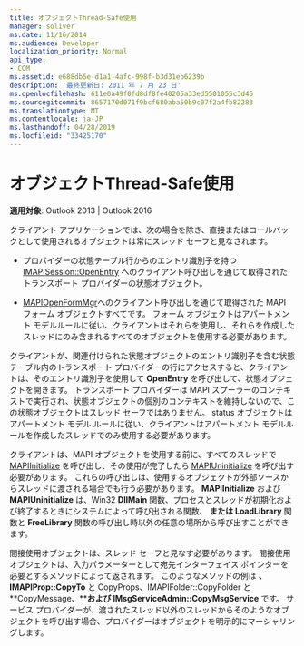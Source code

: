 ```yaml
---
title: オブジェクトThread-Safe使用
manager: soliver
ms.date: 11/16/2014
ms.audience: Developer
localization_priority: Normal
api_type:
- COM
ms.assetid: e688db5e-d1a1-4afc-998f-b3d31eb6239b
description: '最終更新日: 2011 年 7 月 23 日'
ms.openlocfilehash: 611e0a49f0fd8df8fe40205a33ed5501055c3d45
ms.sourcegitcommit: 8657170d071f9bcf680aba50b9c07f2a4fb82283
ms.translationtype: MT
ms.contentlocale: ja-JP
ms.lasthandoff: 04/28/2019
ms.locfileid: "33425170"
---
```

# <a name="using-thread-safe-objects"></a>オブジェクトThread-Safe使用

  
  
**適用対象**: Outlook 2013 | Outlook 2016 
  
クライアント アプリケーションでは、次の場合を除き、直接またはコールバックとして使用されるオブジェクトは常にスレッド セーフと見なされます。
  
- プロバイダーの状態テーブル行からのエントリ識別子を持つ [IMAPISession::OpenEntry](imapisession-openentry.md) へのクライアント呼び出しを通じて取得されたトランスポート プロバイダーの状態オブジェクト。 
    
- [MAPIOpenFormMgr](mapiopenformmgr.md)へのクライアント呼び出しを通じて取得された MAPI フォーム オブジェクトすべてです。 フォーム オブジェクトはアパートメント モデルルールに従い、クライアントはそれらを使用し、それらを作成したスレッドにのみ含まれるすべてのオブジェクトを使用する必要があります。
    
クライアントが、関連付けられた状態オブジェクトのエントリ識別子を含む状態テーブル内のトランスポート プロバイダーの行にアクセスすると、クライアントは、そのエントリ識別子を使用して **OpenEntry** を呼び出して、状態オブジェクトを開きます。 トランスポート プロバイダーは MAPI スプーラーのコンテキストで実行され、状態オブジェクトの個別のコンテキストを維持しないので、この状態オブジェクトはスレッド セーフではありません。 status オブジェクトはアパートメント モデル ルールに従い、クライアントはアパートメント モデルルールを作成したスレッドでのみ使用する必要があります。 
  
クライアントは、MAPI オブジェクトを使用する前に、すべてのスレッドで [MAPIInitialize](mapiinitialize.md) を呼び出し、その使用が完了したら [MAPIUninitialize](mapiuninitialize.md) を呼び出す必要があります。 これらの呼び出しは、使用するオブジェクトが外部ソースからスレッドに渡される場合でも行う必要があります。 **MAPIInitialize** および **MAPIUninitialize** は、Win32 **DllMain** 関数、プロセスとスレッドが初期化および終了するときにシステムによって呼び出される関数、 **または LoadLibrary** 関数と **FreeLibrary** 関数の呼び出し時以外の任意の場所から呼び出すことができます。 
  
間接使用オブジェクトは、スレッド セーフと見なす必要があります。 間接使用オブジェクトは、入力パラメーターとして宛先インターフェイス ポインターを必要とするメソッドによって返されます。 このようなメソッドの例は **、IMAPIProp::CopyTo** と CopyProps、IMAPIFolder::CopyFolder と **CopyMessage、****および IMsgServiceAdmin::CopyMsgService** です。  サービス プロバイダーが、渡されたスレッド以外のスレッドからそのようなオブジェクトを呼び出す場合、プロバイダーはオブジェクトを明示的にマーシャリングします。
  

